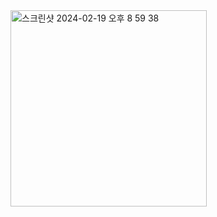 
<img width="314" alt="스크린샷 2024-02-19 오후 8 59 38" src="https://github.com/giyoungjang/kotlin-study/assets/126555597/a15ddc56-28b1-404b-a6c9-50ee9eac3aeb">

